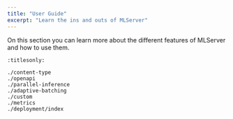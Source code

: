 ```yaml
---
title: "User Guide"
excerpt: "Learn the ins and outs of MLServer"
---
```


On this section you can learn more about the different features of MLServer and
how to use them.

```{toctree}
:titlesonly:

./content-type
./openapi
./parallel-inference
./adaptive-batching
./custom
./metrics
./deployment/index
```
